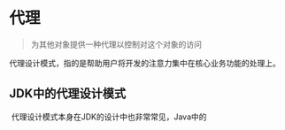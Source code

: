# 代理

> 为其他对象提供一种代理以控制对这个对象的访问

​	代理设计模式，指的是帮助用户将开发的注意力集中在核心业务功能的处理上。



























## JDK中的代理设计模式

​	代理设计模式本身在JDK的设计中也非常常见，Java中的